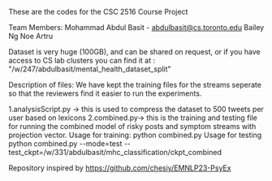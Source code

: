 These are the codes for the CSC 2516 Course Project

Team Members:
Mohammad Abdul Basit - abdulbasit@cs.toronto.edu
Bailey Ng
Noe Artru

Dataset is very huge (100GB), and can be shared on request, or if you have access to CS lab clusters you can find it at : "/w/247/abdulbasit/mental_health_dataset_split"

Description of files: We have kept the training files for the streams seperate so that the reviewers find it easier to run the experiments.

1.analysisScript.py -> this is used to compress the dataset to 500 tweets per user based on lexicons
2.combined.py-> this is the training and testing file for running the combined model of risky posts and symptom streams with
                projection vector. 
                Usage for training: python combined.py
                Usage for testing python combined.py --mode=test --test_ckpt=/w/331/abdulbasit/mhc_classification/ckpt_combined


Repository inspired by https://github.com/chesiy/EMNLP23-PsyEx

